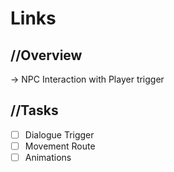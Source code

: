 # Links

## //Overview
-> NPC Interaction with Player trigger 

## //Tasks
- [ ] Dialogue Trigger
- [ ] Movement Route
- [ ] Animations